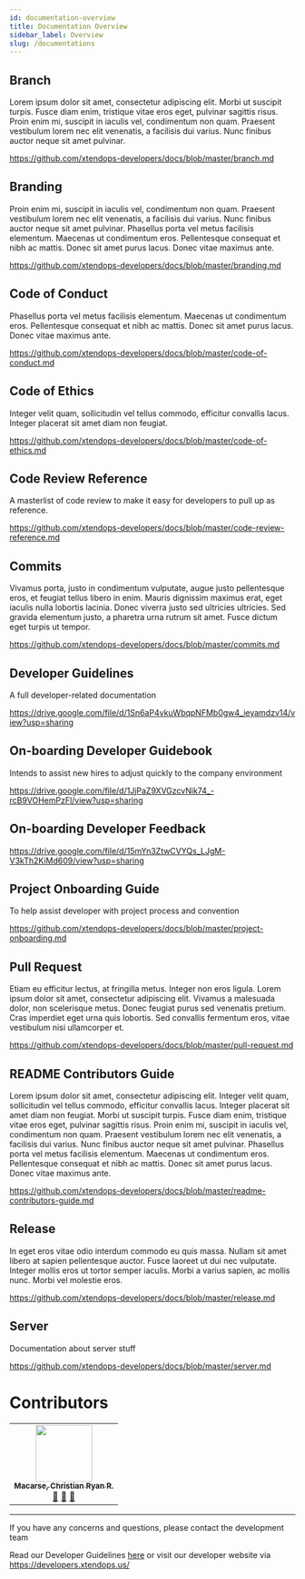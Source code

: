 ```yaml
---
id: documentation-overview
title: Documentation Overview
sidebar_label: Overview
slug: /documentations
---
```


## Branch

Lorem ipsum dolor sit amet, consectetur adipiscing elit. Morbi ut suscipit turpis. Fusce diam enim, tristique vitae eros eget, pulvinar sagittis risus. Proin enim mi, suscipit in iaculis vel, condimentum non quam. Praesent vestibulum lorem nec elit venenatis, a facilisis dui varius. Nunc finibus auctor neque sit amet pulvinar.

https://github.com/xtendops-developers/docs/blob/master/branch.md

## Branding

Proin enim mi, suscipit in iaculis vel, condimentum non quam. Praesent vestibulum lorem nec elit venenatis, a facilisis dui varius. Nunc finibus auctor neque sit amet pulvinar. Phasellus porta vel metus facilisis elementum. Maecenas ut condimentum eros. Pellentesque consequat et nibh ac mattis. Donec sit amet purus lacus. Donec vitae maximus ante.

https://github.com/xtendops-developers/docs/blob/master/branding.md

## Code of Conduct

Phasellus porta vel metus facilisis elementum. Maecenas ut condimentum eros. Pellentesque consequat et nibh ac mattis. Donec sit amet purus lacus. Donec vitae maximus ante.

https://github.com/xtendops-developers/docs/blob/master/code-of-conduct.md

## Code of Ethics

Integer velit quam, sollicitudin vel tellus commodo, efficitur convallis lacus. Integer placerat sit amet diam non feugiat.

https://github.com/xtendops-developers/docs/blob/master/code-of-ethics.md

## Code Review Reference

A masterlist of code review to make it easy for developers to pull up as reference.

https://github.com/xtendops-developers/docs/blob/master/code-review-reference.md

## Commits

Vivamus porta, justo in condimentum vulputate, augue justo pellentesque eros, et feugiat tellus libero in enim. Mauris dignissim maximus erat, eget iaculis nulla lobortis lacinia. Donec viverra justo sed ultricies ultricies. Sed gravida elementum justo, a pharetra urna rutrum sit amet. Fusce dictum eget turpis ut tempor.

https://github.com/xtendops-developers/docs/blob/master/commits.md

## Developer Guidelines

A full developer-related documentation

https://drive.google.com/file/d/1Sn6aP4vkuWbqpNFMb0gw4_ieyamdzv14/view?usp=sharing

## On-boarding Developer Guidebook

Intends to assist new hires to adjust quickly to the company environment

https://drive.google.com/file/d/1JjPaZ9XVGzcvNik74_-rcB9VOHemPzFl/view?usp=sharing

## On-boarding Developer Feedback

https://drive.google.com/file/d/15mYn3ZtwCVYQs_LJgM-V3kTh2KiMd609/view?usp=sharing

## Project Onboarding Guide

To help assist developer with project process and convention

https://github.com/xtendops-developers/docs/blob/master/project-onboarding.md

## Pull Request

Etiam eu efficitur lectus, at fringilla metus. Integer non eros ligula. Lorem ipsum dolor sit amet, consectetur adipiscing elit. Vivamus a malesuada dolor, non scelerisque metus. Donec feugiat purus sed venenatis pretium. Cras imperdiet eget urna quis lobortis. Sed convallis fermentum eros, vitae vestibulum nisi ullamcorper et.

https://github.com/xtendops-developers/docs/blob/master/pull-request.md

## README Contributors Guide

Lorem ipsum dolor sit amet, consectetur adipiscing elit. Integer velit quam, sollicitudin vel tellus commodo, efficitur convallis lacus. Integer placerat sit amet diam non feugiat. Morbi ut suscipit turpis. Fusce diam enim, tristique vitae eros eget, pulvinar sagittis risus. Proin enim mi, suscipit in iaculis vel, condimentum non quam. Praesent vestibulum lorem nec elit venenatis, a facilisis dui varius. Nunc finibus auctor neque sit amet pulvinar. Phasellus porta vel metus facilisis elementum. Maecenas ut condimentum eros. Pellentesque consequat et nibh ac mattis. Donec sit amet purus lacus. Donec vitae maximus ante.

https://github.com/xtendops-developers/docs/blob/master/readme-contributors-guide.md

## Release

In eget eros vitae odio interdum commodo eu quis massa. Nullam sit amet libero at sapien pellentesque auctor. Fusce laoreet ut dui nec vulputate. Integer mollis eros ut tortor semper iaculis. Morbi a varius sapien, ac mollis nunc. Morbi vel molestie eros.

https://github.com/xtendops-developers/docs/blob/master/release.md

## Server

Documentation about server stuff

https://github.com/xtendops-developers/docs/blob/master/server.md

# Contributors

<!-- ALL-CONTRIBUTORS-LIST:START - Do not remove or modify this section -->
<!-- prettier-ignore-start -->
<!-- markdownlint-disable -->
<table>
  <tr>
    <td align="center"><a href="http://crrmacarse.github.io / 139.59.100.139"><img src="https://avatars3.githubusercontent.com/u/39759024?v=4" width="100px;" alt=""/><br /><sub><b>Macarse, Christian Ryan R.</b></sub></a><br /> <a href="https://github.com/xtendops-developers/developers/commits?author=crrmacarse" title="Documentation">📖</a> <a href="#maintenance-crrmacarse" title="Maintenance">🚧</a> <a href="#question-crrmacarse" title="Answering Questions">💬</a></td>
  </tr>
</table>

<!-- markdownlint-enable -->
<!-- prettier-ignore-end -->
<!-- ALL-CONTRIBUTORS-LIST:END -->

---

If you have any concerns and questions, please contact the development team

Read our Developer Guidelines [here](https://docs.google.com/document/d/1CrRmbC_h1-Mj3hAIxGKVUUoG6kRUFgR4s2Ivn-LIo9A/edit) or visit our developer website via https://developers.xtendops.us/